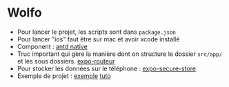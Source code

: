 # Wolfo

- Pour lancer le projet, les scripts sont dans `package.json`
- Pour lancer "ios" faut être sur mac et avoir xcode installé
- Component : [antd native](https://rn.mobile.ant.design/docs/react/introduce)
- Truc important qui gère la manière dont on structure le dossier `src/app/` et les sous dossiers. [expo-routeur](https://expo.github.io/router/docs/features/routing)
- Pour stocker les données sur le téléphone : [expo-secure-store](https://docs.expo.io/versions/latest/sdk/securestore/)
- Exemple de projet : [exemple](https://github.com/t3-oss/create-t3-turbo/tree/main/apps/expo/src/app) [tuto](https://www.youtube.com/watch?v=yyGS0adZdsU)
